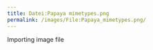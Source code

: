 ```yaml
---
title: Datei:Papaya mimetypes.png
permalink: /images/File:Papaya_mimetypes.png/
---
```


Importing image file